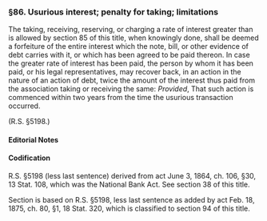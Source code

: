### §86. Usurious interest; penalty for taking; limitations ###

The taking, receiving, reserving, or charging a rate of interest greater than is allowed by section 85 of this title, when knowingly done, shall be deemed a forfeiture of the entire interest which the note, bill, or other evidence of debt carries with it, or which has been agreed to be paid thereon. In case the greater rate of interest has been paid, the person by whom it has been paid, or his legal representatives, may recover back, in an action in the nature of an action of debt, twice the amount of the interest thus paid from the association taking or receiving the same: *Provided*, That such action is commenced within two years from the time the usurious transaction occurred.

(R.S. §5198.)

#### **Editorial Notes** ####

#### Codification ####

R.S. §5198 (less last sentence) derived from act June 3, 1864, ch. 106, §30, 13 Stat. 108, which was the National Bank Act. See section 38 of this title.

Section is based on R.S. §5198, less last sentence as added by act Feb. 18, 1875, ch. 80, §1, 18 Stat. 320, which is classified to section 94 of this title.